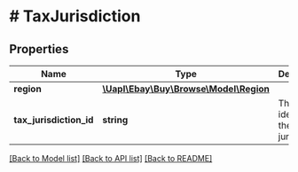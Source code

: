 # # TaxJurisdiction

## Properties

Name | Type | Description | Notes
------------ | ------------- | ------------- | -------------
**region** | [**\Uapl\Ebay\Buy\Browse\Model\Region**](Region.md) |  | [optional]
**tax_jurisdiction_id** | **string** | The identifier of the tax jurisdiction. | [optional]

[[Back to Model list]](../../README.md#models) [[Back to API list]](../../README.md#endpoints) [[Back to README]](../../README.md)

